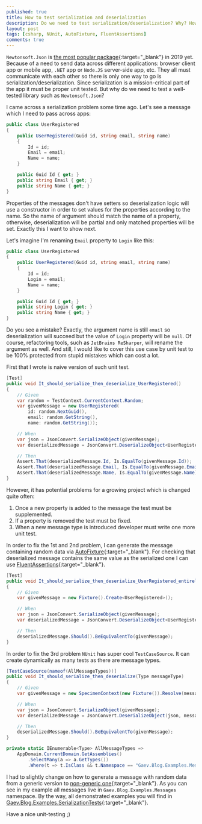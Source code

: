 ```yaml
---
published: true
title: How to test serialization and deserialization
description: Do we need to test serialization/deserialization? Why? How?
layout: post
tags: [csharp, NUnit, AutoFixture, FluentAssertions]
comments: true
---
```


`Newtonsoft.Json` is [the most popular package](https://www.nuget.org/stats/packages){:target="_blank"} in 2019 yet. Because of a need to send data across different applications: browser client app or mobile app, `.NET` app or `Node.JS` server-side app, etc. They all must communicate with each other so there is only one way to go is serialization/deserialization. Since serialization is a mission-critical part of the app it must be proper unit tested. But why do we need to test a well-tested library such as `Newtonsoft.Json`?

I came across a serialization problem some time ago. Let's see a message which I need to pass across apps:

```c#
public class UserRegistered
{
    public UserRegistered(Guid id, string email, string name)
    {
        Id = id;
        Email = email;
        Name = name;
    }

    public Guid Id { get; }
    public string Email { get; }
    public string Name { get; }
}
```

Properties of the messages don't have setters so deserialization logic will use a constructor in order to set values for the properties according to the name. So the name of argument should match the name of a property, otherwise, deserialization will be partial and only matched properties will be set. Exactly this I want to show next.

Let's imagine I'm renaming `Email` property to `Login` like this:

```c#
public class UserRegistered
{
    public UserRegistered(Guid id, string email, string name)
    {
        Id = id;
        Login = email;
        Name = name;
    }

    public Guid Id { get; }
    public string Login { get; }
    public string Name { get; }
}
```

Do you see a mistake? Exactly, the argument name is still `email` so deserialization will succeed but the value of `Login` property will be `null`. Of course, refactoring tools, such as `JetBrains ReSharper`, will rename the argument as well. And still, I would like to cover this use case by unit test to be 100% protected from stupid mistakes which can cost a lot.

First that I wrote is naive version of such unit test.

```c#
[Test]
public void It_should_serialize_then_deserialize_UserRegistered()
{
    // Given
    var random = TestContext.CurrentContext.Random;
    var givenMessage = new UserRegistered(
        id: random.NextGuid(),
        email: random.GetString(),
        name: random.GetString());

    // When
    var json = JsonConvert.SerializeObject(givenMessage);
    var deserializedMessage = JsonConvert.DeserializeObject<UserRegistered>(json);

    // Then
    Assert.That(deserializedMessage.Id, Is.EqualTo(givenMessage.Id));
    Assert.That(deserializedMessage.Email, Is.EqualTo(givenMessage.Email));
    Assert.That(deserializedMessage.Name, Is.EqualTo(givenMessage.Name));
}
```

However, it has potential problems for a growing project which is changed quite often: 
1. Once a new property is added to the message the test must be supplemented.
2. If a property is removed the test must be fixed.
3. When a new message type is introduced developer must write one more unit test.

In order to fix the 1st and 2nd problem, I can generate the message containing random data via [AutoFixture](https://www.nuget.org/packages/AutoFixture){:target="_blank"}. For checking that deserialized message contains the same value as the serialized one I can use [FluentAssertions](https://www.nuget.org/packages/FluentAssertions){:target="_blank"}.

```c#
[Test]
public void It_should_serialize_then_deserialize_UserRegistered_entirely()
{
    // Given
    var givenMessage = new Fixture().Create<UserRegistered>();

    // When
    var json = JsonConvert.SerializeObject(givenMessage);
    var deserializedMessage = JsonConvert.DeserializeObject<UserRegistered>(json);

    // Then
    deserializedMessage.Should().BeEquivalentTo(givenMessage);
}
```

In order to fix the 3rd problem `NUnit` has super cool `TestCaseSource`. It can create dynamically as many tests as there are message types.

```c#
[TestCaseSource(nameof(AllMessageTypes))]
public void It_should_serialize_then_deserialize(Type messageType)
{
    // Given
    var givenMessage = new SpecimenContext(new Fixture()).Resolve(messageType);

    // When
    var json = JsonConvert.SerializeObject(givenMessage);
    var deserializedMessage = JsonConvert.DeserializeObject(json, messageType);

    // Then
    deserializedMessage.Should().BeEquivalentTo(givenMessage);
}

private static IEnumerable<Type> AllMessageTypes =>
    AppDomain.CurrentDomain.GetAssemblies()
        .SelectMany(a => a.GetTypes())
        .Where(t => t.IsClass && t.Namespace == "Gaev.Blog.Examples.Messages");
```

I had to slightly change on how to generate a message with random data from a generic version to [non-generic one](https://github.com/AutoFixture/AutoFixture/issues/97#issuecomment-17064685){:target="_blank"}. As you can see in my example all messages live in `Gaev.Blog.Examples.Messages` namespace. By the way, all demonstrated examples you will find in [Gaev.Blog.Examples.SerializationTests](https://github.com/gaevoy/Gaev.Blog.Examples/tree/2.2.0/Gaev.Blog.Examples.SerializationTests){:target="_blank"}.

Have a nice unit-testing ;)
